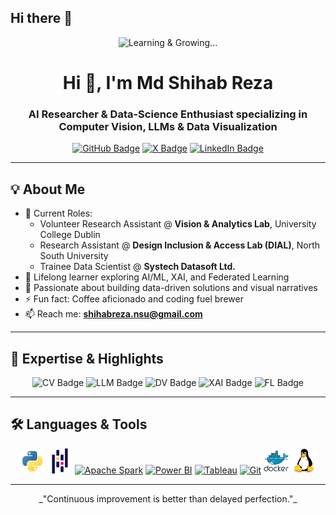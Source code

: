 ## Hi there 👋

<!-- GIF Header -->
<p align="center">
  <img src="https://media.giphy.com/media/3og0IPxMM0erATueVW/giphy.gif" alt="Learning & Growing..." width="200"/>
</p>

<h1 align="center">Hi 👋, I'm <strong>Md Shihab Reza</strong></h1>
<h3 align="center">AI Researcher & Data-Science Enthusiast specializing in Computer Vision, LLMs & Data Visualization</h3>

<p align="center">
  <a href="https://github.com/shihabreza" target="_blank"><img src="https://img.shields.io/badge/GitHub-Profile-lightgrey?style=for-the-badge&logo=github" alt="GitHub Badge"/></a>
  <a href="https://x.com/shihabReza3" target="_blank"><img src="https://img.shields.io/badge/X-@shihabReza3-1DA1F2?style=for-the-badge&logo=twitter" alt="X Badge"/></a>
  <a href="https://www.linkedin.com/in/shihabrezaadit/" target="_blank"><img src="https://img.shields.io/badge/LinkedIn-Md%20Shihab%20Reza-0077B5?style=for-the-badge&logo=linkedin" alt="LinkedIn Badge"/></a>
</p>

---

## 💡 About Me

- 🔭 Current Roles:
  - Volunteer Research Assistant @ **Vision & Analytics Lab**, University College Dublin
  - Research Assistant @ **Design Inclusion & Access Lab (DIAL)**, North South University
  - Trainee Data Scientist @ **Systech Datasoft Ltd.**
- 🌱 Lifelong learner exploring AI/ML, XAI, and Federated Learning
- 💬 Passionate about building data-driven solutions and visual narratives
- ⚡ Fun fact: Coffee aficionado and coding fuel brewer
- 📫 Reach me: **shihabreza.nsu@gmail.com**

---

## 💼 Expertise & Highlights

<p align="center">
  <img src="https://img.shields.io/badge/Computer_Vision-✔️-brightgreen?style=flat-square" alt="CV Badge"/>
  <img src="https://img.shields.io/badge/LLMs-✔️-brightgreen?style=flat-square" alt="LLM Badge"/>
  <img src="https://img.shields.io/badge/Data_Visualization-✔️-brightgreen?style=flat-square" alt="DV Badge"/>
  <img src="https://img.shields.io/badge/XAI-✔️-brightgreen?style=flat-square" alt="XAI Badge"/>
  <img src="https://img.shields.io/badge/Federated_Learning-✔️-brightgreen?style=flat-square" alt="FL Badge"/>
</p>

---

## 🛠️ Languages & Tools

<p align="center">
  <a href="https://www.python.org" target="_blank"><img src="https://raw.githubusercontent.com/devicons/devicon/master/icons/python/python-original.svg" alt="Python" width="40"/></a>
  <a href="https://pandas.pydata.org" target="_blank"><img src="https://raw.githubusercontent.com/devicons/devicon/master/icons/pandas/pandas-original.svg" alt="Pandas" width="40"/></a>
  <a href="https://spark.apache.org" target="_blank"><img src="https://www.vectorlogo.zone/logos/apache_spark/apache_spark-icon.svg" alt="Apache Spark" width="40"/></a>
  <a href="https://powerbi.microsoft.com" target="_blank"><img src="https://www.vectorlogo.zone/logos/microsoft_powerbi/microsoft_powerbi-icon.svg" alt="Power BI" width="40"/></a>
  <a href="https://www.tableau.com" target="_blank"><img src="https://www.vectorlogo.zone/logos/tableau/tableau-icon.svg" alt="Tableau" width="40"/></a>
  <a href="https://git-scm.com" target="_blank"><img src="https://www.vectorlogo.zone/logos/git-scm/git-scm-icon.svg" alt="Git" width="40"/></a>
  <a href="https://www.docker.com" target="_blank"><img src="https://raw.githubusercontent.com/devicons/devicon/master/icons/docker/docker-original-wordmark.svg" alt="Docker" width="40"/></a>
  <a href="https://www.linux.org" target="_blank"><img src="https://raw.githubusercontent.com/devicons/devicon/master/icons/linux/linux-original.svg" alt="Linux" width="40"/></a>
</p>

---



<p align="center">_"Continuous improvement is better than delayed perfection."_</p>
